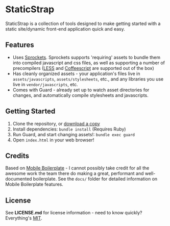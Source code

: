 StaticStrap
====


StaticStrap is a collection of tools designed to make getting started with a static site/dynamic front-end application quick and easy.

Features
---

* Uses [Sprockets](https://github.com/sstephenson/sprockets). Sprockets supports 'requiring' assets to bundle them into compiled javascript and css files, as well as supporting a number of precompilers ([LESS](http://lesscss.org) and [Coffeescript](http://coffeescript.org) are supported out of the box)
* Has cleanly organized assets - your application's files live in `assets/javascripts`, `assets/stylesheets`, etc., and any libraries you use live in `vendor/javascripts`, etc.
* Comes with Guard - already set up to watch asset directories for changes, and automatically compile stylesheets and javascripts.

Getting Started
---

1. Clone the repository, or [download a copy](https://github.com/joshmcarthur/staticstrap/downloads)
2. Install dependencies: `bundle install` (Requires Ruby)
3. Run Guard, and start changing assets!: `bundle exec guard`
4. Open `index.html` in your web browser!

Credits
---

Based on [Mobile Boilerplate](http://html5boilerplate.com/mobile/) - I cannot possibly take credit for all the awesome work the team there do making a great, performant and well-documented boilerplate. See the `docs/` folder for detailed information on Mobile Boilerplate features.

License
--- 

See **LICENSE.md** for license information - need to know quickly? Everything's [MIT](http://opensource.org/licenses/MIT).